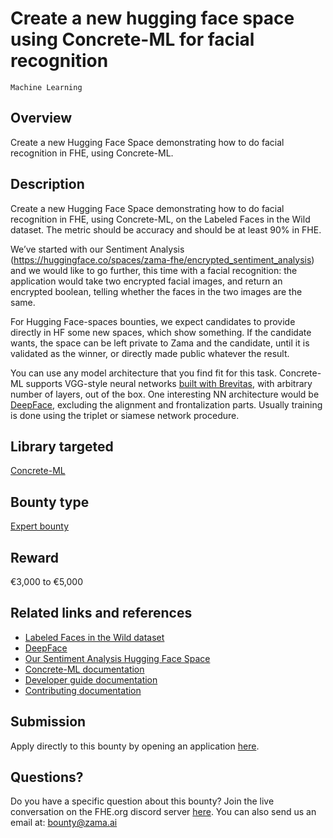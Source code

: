# Create a new hugging face space using Concrete-ML for facial recognition
`Machine Learning`

## Overview
Create a new Hugging Face Space demonstrating how to do facial recognition in FHE, using Concrete-ML.

## Description
Create a new Hugging Face Space demonstrating how to do facial recognition in FHE, using Concrete-ML, on the Labeled Faces in the Wild dataset. The metric should be accuracy and should be at least 90% in FHE.

We’ve started with our Sentiment Analysis (https://huggingface.co/spaces/zama-fhe/encrypted_sentiment_analysis) and we would like to go further, this time with a facial recognition: the application would take two encrypted facial images, and return an encrypted boolean, telling whether the faces in the two images are the same.

For Hugging Face-spaces bounties, we expect candidates to provide directly in HF some new spaces, which show something. If the candidate wants, the space can be left private to Zama and the candidate, until it is validated as the winner, or directly made public whatever the result.

You can use any model architecture that you find fit for this task. Concrete-ML supports VGG-style neural networks [built with Brevitas]( https://docs.zama.ai/concrete-ml/deep-learning/torch_support), with arbitrary number of layers, out of the box. One interesting NN architecture would be [DeepFace](https://www.cs.toronto.edu/~ranzato/publications/taigman_cvpr14.pdf), excluding the alignment and frontalization parts. Usually training is done using the triplet or siamese network procedure.

## Library targeted
[Concrete-ML](https://github.com/zama-ai/concrete-ml)

## Bounty type
[Expert bounty](https://github.com/zama-ai/bounty-program#expert-bounties)

## Reward
€3,000 to €5,000

## Related links and references
- [Labeled Faces in the Wild dataset](https://www.kaggle.com/datasets/jessicali9530/lfw-dataset)
- [DeepFace](https://www.cs.toronto.edu/~ranzato/publications/taigman_cvpr14.pdf)
- [Our Sentiment Analysis Hugging Face Space](https://huggingface.co/spaces/zama-fhe/encrypted_sentiment_analysis)
- [Concrete-ML documentation](https://docs.zama.ai/concrete-ml)
- [Developer guide documentation](https://docs.zama.ai/concrete-ml)
- [Contributing documentation](https://docs.zama.ai/concrete-ml/developer-guide/contributing)

## Submission
Apply directly to this bounty by opening an application [here](https://github.com/zama-ai/bounty-program/issues/new?assignees=zaccherinij%2C+aquint-zama&labels=Application&projects=&template=zama-bounty-program--application.md&title=%3Center+Bounty+name%3E).

## Questions?
Do you have a specific question about this bounty? Join the live conversation on the FHE.org discord server [here](https://discord.fhe.org). You can also send us an email at: bounty@zama.ai
